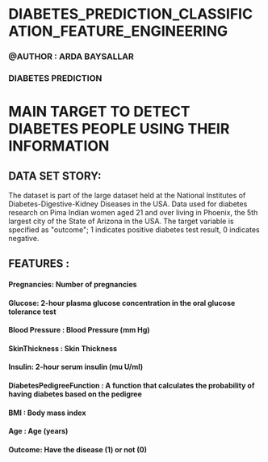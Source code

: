 # DIABETES_PREDICTION_CLASSIFICATION_FEATURE_ENGINEERING
### @AUTHOR : ARDA BAYSALLAR
### DIABETES PREDICTION

# MAIN TARGET TO DETECT DIABETES PEOPLE USING THEIR INFORMATION

## DATA SET STORY:
 The dataset is part of the large dataset held at the National
 Institutes of Diabetes-Digestive-Kidney Diseases in the USA.
 Data used for diabetes research on Pima Indian women aged 21 and
 over living in Phoenix, the 5th largest city of the State of Arizona
 in the USA.
 The target variable is specified as "outcome"; 1 indicates positive
 diabetes test result, 0 indicates negative.

## FEATURES :
#### Pregnancies: Number of pregnancies
#### Glucose: 2-hour plasma glucose concentration in the oral glucose tolerance test
#### Blood Pressure : Blood Pressure (mm Hg)
#### SkinThickness : Skin Thickness
#### Insulin: 2-hour serum insulin (mu U/ml)
#### DiabetesPedigreeFunction : A function that calculates the probability of having diabetes based on the pedigree
#### BMI : Body mass index
#### Age : Age (years)
#### Outcome: Have the disease (1) or not (0)

